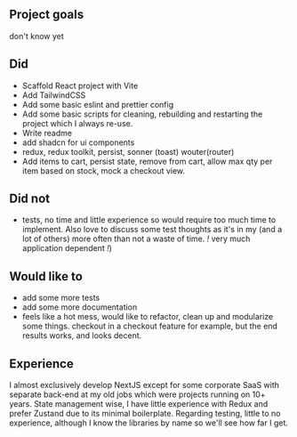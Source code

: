 ## Project goals
don't know yet

## Did
- Scaffold React project with Vite
- Add TailwindCSS
- Add some basic eslint and prettier config
- Add some basic scripts for cleaning, rebuilding and restarting the project which I always re-use.
- Write readme 
- add shadcn for ui components
- redux, redux toolkit, persist, sonner (toast) wouter(router)
- Add items to cart, persist state, remove from cart, allow max qty per item based on stock, mock a checkout view.

## Did not
- tests, no time and little experience so would require too much time to implement. Also love to discuss some test thoughts as it's in my (and a lot of others) more often than not a waste of time. *!* very much application dependent *!*)

## Would like to
- add some more tests
- add some more documentation
- feels like a hot mess, would like to refactor, clean up and modularize some things. checkout in a checkout feature for example, but the end results works, and looks decent.

## Experience
I almost exclusively develop NextJS except for some corporate SaaS with separate back-end at my old jobs which were projects running on 10+ years. State management wise, I have little experience with Redux and prefer Zustand due to its minimal boilerplate. Regarding testing, little to no experience, although I know the libraries by name so we'll see how far I get.
